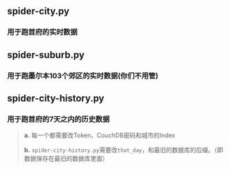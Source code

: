 ## spider-city.py 
### 用于跑首府的实时数据
## spider-suburb.py 
### 用于跑墨尔本103个郊区的实时数据(你们不用管)
## spider-city-history.py 
### 用于跑首府的7天之内的历史数据
> **a.** 每一个都需要改Token，CouchDB密码和城市的Index
> 
> **b.** `spider-city-history.py`需要改`that_day`，和最旧的数据库的后缀。（即数据保存在最旧的数据库里面）
